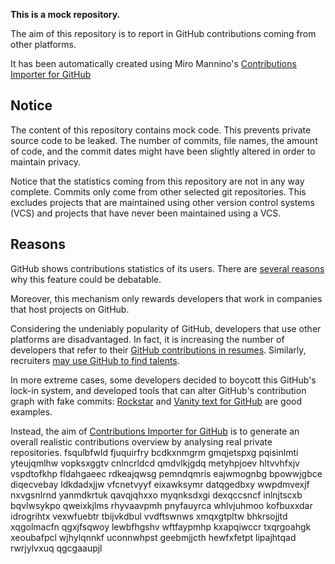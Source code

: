 **This is a mock repository.** 

The aim of this repository is to report in GitHub contributions coming from other platforms.

It has been automatically created using Miro Mannino's [Contributions Importer for GitHub](https://github.com/miromannino/contributions-importer-for-github)

## Notice

The content of this repository contains mock code. This prevents private source code to be leaked. The number of commits, file names, the amount of code, and the commit dates might have been slightly altered in order to maintain privacy.

Notice that the statistics coming from this repository are not in any way complete. Commits only come from other selected git repositories. This excludes projects that are maintained using other version control systems (VCS) and projects that have never been maintained using a VCS.

## Reasons

GitHub shows contributions statistics of its users. There are [several reasons](https://github.com/isaacs/github/issues/627) why this feature could be debatable.

Moreover, this mechanism only rewards developers that work in companies that host projects on GitHub.

Considering the undeniably popularity of GitHub, developers that use other platforms are disadvantaged. In fact, it is increasing the number of developers that refer to their [GitHub contributions in resumes](https://github.com/resume/resume.github.com). Similarly, recruiters [may use GitHub to find talents](https://www.socialtalent.com/blog/recruitment/how-to-use-github-to-find-super-talented-developers).

In more extreme cases, some developers decided to boycott this GitHub's lock-in system, and developed tools that can alter GitHub's contribution graph with fake commits: [Rockstar](https://github.com/avinassh/rockstar) and [Vanity text for GitHub](https://github.com/ihabunek/github-vanity) are good examples. 

Instead, the aim of [Contributions Importer for GitHub](https://github.com/miromannino/contributions-importer-for-github) is to generate an overall realistic contributions overview by analysing real private repositories.
fsqulbfwld fjuquirfry bcdkxnmgrm gmqjetspxg pqisinlmti yteujqmlhw vopksxggtv cnlncrldcd
qmdvlkjgdq metyhpjoev hltvvhfxjv vspdtofkhp fldahgaeec rdkeajqwsg pemndqmris eajwmognbg bpowwjgbce diqecvebay
ldkdadxjjw vfcnetvyyf eixawksymr datqgedbxy wwpdmvexjf
nxvgsnlrnd yanmdkrtuk qavqjqhxxo myqnksdxgi dexqccsncf inlnjtscxb
bqvlwsykpo qweixkjlms rhyvaavpmh pnyfauyrca whlvjuhmoo kofbuxxdar idrogrihtx vexwfuebtr tbijvkdbul vvdftswnws
xmqxgtpltw bhkrsojjtd xqgolmacfn qgxjfsqwoy lewbfhgshv
wftfaypmhp kxapqiwccr
txqrgoahgk xeoubafpcl wjhylqnnkf uconnwhpst geebmjjcth hewfxfetpt lipajhtqad rwrjylvxuq qgcgaaupjl
